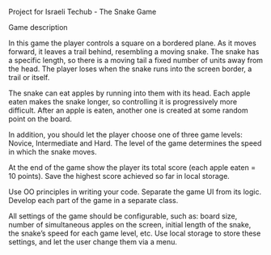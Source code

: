 Project for Israeli Techub - The Snake Game

Game description

In this game the player controls a square on a bordered plane. As it moves forward, it leaves a trail behind, resembling a moving snake. The snake has a specific length, so there is a moving tail a fixed number of units away from the head. The player loses when the snake runs into the screen border, a trail or itself.

The snake can eat apples by running into them with its head. Each apple eaten makes the snake longer, so controlling it is progressively more difficult. After an apple is eaten, another one is created at some random point on the board.

In addition, you should let the player choose one of three game levels: Novice, Intermediate and Hard. The level of the game determines the speed in which the snake moves.

At the end of the game show the player its total score (each apple eaten = 10 points). Save the highest score achieved so far in local storage.

Use OO principles in writing your code. Separate the game UI from its logic. Develop each part of the game in a separate class.

All settings of the game should be configurable, such as: board size, number of simultaneous apples on the screen, initial length of the snake, the snake’s speed for each game level, etc. Use local storage to store these settings, and let the user change them via a menu.
